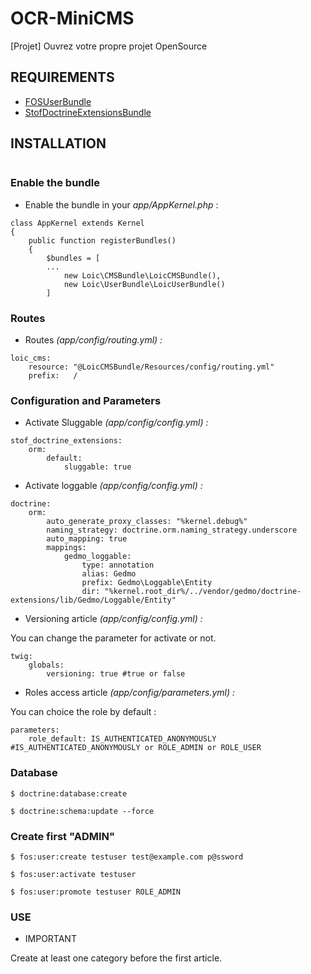 # OCR-MiniCMS

 [Projet] Ouvrez votre propre projet OpenSource

## REQUIREMENTS

* [FOSUserBundle](https://github.com/FriendsOfSymfony/FOSUserBundle)
* [StofDoctrineExtensionsBundle](https://github.com/stof/StofDoctrineExtensionsBundle)


## INSTALLATION

```

```

### Enable the bundle

* Enable the bundle in your *app/AppKernel.php* :

```
class AppKernel extends Kernel
{
    public function registerBundles()
    {
        $bundles = [
        ...
            new Loic\CMSBundle\LoicCMSBundle(),
            new Loic\UserBundle\LoicUserBundle()
        ]
```

### Routes

* Routes *(app/config/routing.yml) :*

```
loic_cms:
    resource: "@LoicCMSBundle/Resources/config/routing.yml"
    prefix:   /
```

### Configuration and Parameters

* Activate Sluggable *(app/config/config.yml) :*


```
stof_doctrine_extensions:
    orm:
        default:
            sluggable: true
```

* Activate loggable *(app/config/config.yml) :*

```
doctrine:
    orm:
        auto_generate_proxy_classes: "%kernel.debug%"
        naming_strategy: doctrine.orm.naming_strategy.underscore
        auto_mapping: true
        mappings:
            gedmo_loggable:
                type: annotation
                alias: Gedmo
                prefix: Gedmo\Loggable\Entity
                dir: "%kernel.root_dir%/../vendor/gedmo/doctrine-extensions/lib/Gedmo/Loggable/Entity"
```

* Versioning article *(app/config/config.yml) :*

You can change the parameter for activate or not.
```
twig:
    globals:
        versioning: true #true or false
```


* Roles access article *(app/config/parameters.yml) :*

You can choice the role by default :
```
parameters:
    role_default: IS_AUTHENTICATED_ANONYMOUSLY #IS_AUTHENTICATED_ANONYMOUSLY or ROLE_ADMIN or ROLE_USER
```

### Database

```
$ doctrine:database:create
```

```
$ doctrine:schema:update --force
```

### Create first "ADMIN"

```
$ fos:user:create testuser test@example.com p@ssword
```

```
$ fos:user:activate testuser
```

```
$ fos:user:promote testuser ROLE_ADMIN
```

### USE

* IMPORTANT

Create at least one category before the first article.